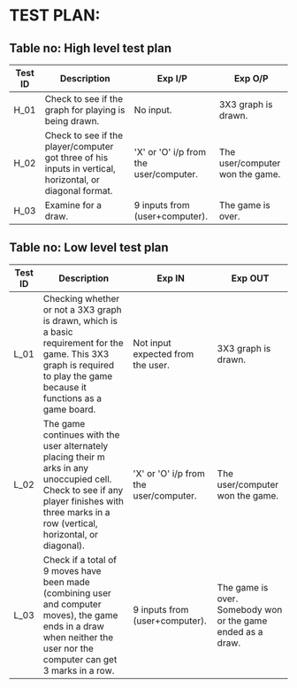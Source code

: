 # TEST PLAN:

## Table no: High level test plan

| **Test ID** | **Description**                                              | **Exp I/P** | **Exp O/P** |    
|-------------|--------------------------------------------------------------|------------|-------------|
|  H_01       | Check to see if the graph for playing is being drawn. | No input.  | 3X3 graph is drawn.  |
|  H_02       | Check to see if the player/computer got three of his inputs in vertical, horizontal, or diagonal format. | 'X' or 'O' i/p from the user/computer. | The user/computer won the game. |
|  H_03       | Examine for a draw. | 9 inputs from (user+computer). | The game is over. |

## Table no: Low level test plan

| **Test ID** | **Description**                                              | **Exp IN** | **Exp OUT** |    
|-------------|--------------------------------------------------------------|------------|-------------|
|  L_01       | Checking whether or not a 3X3 graph is drawn, which is a basic requirement for the game. This 3X3 graph is required to play the game because it functions as a game board. | Not input expected from the user.  | 3X3 graph is drawn. |
|  L_02       | The game continues with the user alternately placing their m arks in any unoccupied cell. Check to see if any player finishes with three marks in a row (vertical, horizontal, or diagonal). | 'X' or 'O' i/p from the user/computer. | The user/computer won the game. |
|  L_03       | Check if a total of 9 moves have been made (combining user and computer moves), the game ends in a draw when neither the user nor the computer can get 3 marks in a row. | 9 inputs from (user+computer). | The game is over. Somebody won or the game ended as a draw. |
